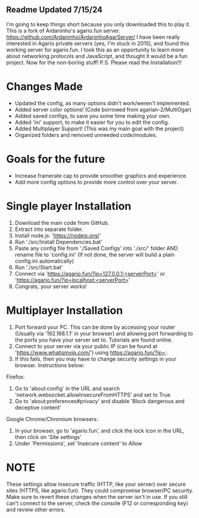 ## Readme Updated 7/15/24

I'm going to keep things short because you only downloaded this to play it. This is a fork of Ardaninho's agario.fun server.
https://github.com/Ardaninho/ArdaninhoAgarServer/
I have been really interested in Agario private servers (yes, I'm stuck in 2015), and found this working server for agario.fun.
I took this as an opportunity to learn more about networking protocols and JavaScript, and thought it would be a fun project.
Now for the non-boring stuff! P.S. Please read the Installation!!!

# Changes Made

- Updated the config, as many options didn't work/weren't implemented.
- Added server color options! (Code borrowed from agarian-2/MultiOgar)
- Added saved configs, to save you some time making your own.
- Added 'ini' support, to make it easier for you to edit the config.
- Added Multiplayer Support! (This was my main goal with the project)
- Organized folders and removed unneeded code/modules.

# Goals for the future

- Increase framerate cap to provide smoother graphics and experience.
- Add more config options to provide more control over your server.

# Single player Installation

1. Download the main code from GitHub.
2. Extract into separate folder.
3. Install node.js: 'https://nodejs.org/'
4. Run './src/Install Dependencies.bat'
5. Paste any config file from './Saved Configs' into './src/' folder AND rename file to 'config.ini' (If not done, the server will build a plain config.ini automatically)
5. Run './src/Start.bat'
6. Connect via 'https://agario.fun/?ip=127.0.0.1:<serverPort>' or 'https://agario.fun/?ip=localhost:<serverPort>'
7. Congrats, your server works!

# Multiplayer Installation

1. Port forward your PC. This can be done by accessing your router (Usually via '192.168.1.1' in your browser) and allowing port forwarding to the ports you have your server set to. Tutorials are found online.
2. Connect to your server via your public IP (can be found at 'https://www.whatismyip.com/') using https://agario.fun/?ip=<yourPublicIP>:<serverPort>. 
3. If this fails, then you may have to change security settings in your browser. Instructions below:

Firefox:
1. Go to 'about:config' in the URL and search 'network.websocket.allowInsecureFromHTTPS' and set to True
2. Go to 'about:preferences#privacy' and disable 'Block dangerous and deceptive content'

Google Chrome/Chromium browsers:
1. In your browser, go to 'agario.fun', and click the lock icon in the URL, then click on 'Site settings'
2. Under 'Permissions', set 'Insecure content' to Allow

# NOTE
These settings allow insecure traffic (HTTP, like your server) over secure sites (HTTPS, like agario.fun).
They could compromise browser/PC security. Make sure to revert these changes when the server isn't in use. 
If you still can't connect to the server, check the console (F12 or corresponding key) and review other errors.
